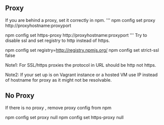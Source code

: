## Proxy

If you are behind a proxy, set it correctly in npm.
'''
npm config set proxy http://proxyhostname:proxyport

npm config set https-proxy http://proxyhostname:proxyport
'''
Try to disable ssl and set registry to http instead of https.

npm config set registry=http://registry.npmjs.org/
npm config set strict-ssl false

Note1: For SSL/https proxies the protocol in URL should be http not https.

Note2: If your set up is on Vagrant instance or a hosted VM use IP instead of hostname for proxy as it might not be resolvable.

## No Proxy

If there is no proxy , remove proxy config from npm

npm config set proxy null
npm config set https-proxy null
